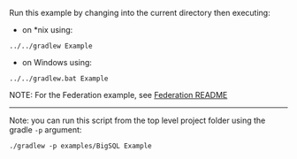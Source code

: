 Run this example by changing into the current directory then executing:

- on *nix using:

```
../../gradlew Example
```

- on Windows using:

```
../../gradlew.bat Example
```

NOTE: For the Federation example, see [Federation README](./README_Federation.md)

*********************************************************************

Note: you can run this script from the top level project folder using the gradle `-p` argument:

```
./gradlew -p examples/BigSQL Example
```
